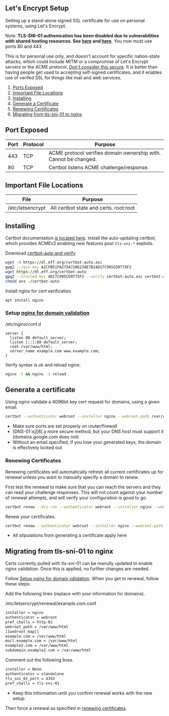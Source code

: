 Let's Encrypt Setup
-------------------
Setting up a stand-alone signed SSL certificate for use on personal systems,
using Let's Encrypt.

Note: **TLS-SNI-01 authenication has been disabled due to vulnerabilities with
shared hosting resources. See [here][4] and [here][5]**. You now must use ports
80 and 443.

This is for personal use only, and doesn't account for specific
nation-state attacks, which could include MITM or a compromise of Let's
Encrypt servers or the ACME protocol. [Don't consider this secure][1]. It is
better than having people get used to accepting self-signed certificates,
and it enables use of verifed SSL for things like mail and web services.

1. [Ports Exposed](#ports-exposed)
1. [Important File Locations](#important-file-locations)
1. [Installing](#installing)
1. [Generate a Certificate](#generate-a-certificate)
1. [Renewing Certificates](#renewing-certificates)
1. [Migrating from tls-sni-01 to nginx](#migrating-from-tls-sni-01-to-nginx)

Port Exposed
------------

| Port | Protocol | Purpose                                                          |
|------|----------|------------------------------------------------------------------|
| 443  | TCP      | ACME protocol verifies domain ownership with. Cannot be changed. |
| 80   | TCP      | Certbot listens ACME challenge/response.                         |

Important File Locations
------------------------
| File             | Purpose                                |
|------------------|----------------------------------------|
| /etc/letsencrypt | All certbot state and certs. root:root |

Installing
----------
Certbot documentation [is located here][3]. Install the auto-updating certbot,
which provides ACMEv2 enabling new features post `tls-sni-*` exploits.

Download [certbot-auto and verify][6]
```bash
wget -N https://dl.eff.org/certbot-auto.asc
gpg2 --recv-key A2CFB51FA275A7286234E7B24D17C995CD9775F2
wget https://dl.eff.org/certbot-auto
gpg2 --trusted-key 4D17C995CD9775F2 --verify certbot-auto.asc certbot-auto
chmod a+x ./certbot-auto
```

Install nginx for cert verification
```bash
apt install nginx
```

### Setup [nginx for domain validation][7]

/etc/nginx/conf.d
```nginx
server {
  listen 80 default_server;
  listen [::]:80 default_server;
  root /var/www/html;
  server_name example.com www.example.com;
}
```

Verify syntax is ok and reload nginx:
```bash
nginx -t && nginx -s reload
```

## Generate a certificate
Using nginx validate a 4096bit key cert request for domains, using a given
email.

```bash
certbot --authenticator webroot --installer nginx --webroot-path /var/www/html --rsa-key-size 4096 --agree-tos --email **YOUR-EMAIL** --domains example.com,mail.example.com,example2.com,subdomain.example2.com
```
 * Make sure ports are set properly on router/firewall
 * [DNS-01 is][8] a more secure method, but your DNS host must support it
   (domains.google.com does not)
 * Without an email specified, if you lose your generated keys, the domain is
   effectively locked out

### Renewing Certificates
Renewing certificates will automatically refresh all current certificates up for
renewal unless you want to manually specify a domain to renew.

First test the renewal to make sure that you can reach the servers and they can
read your challenge responses. This will not count against your number of
renewal attempts, and will verify your configuration is good to go.

```bash
certbot renew --dry-run --authenticator webroot --installer nginx --webroot-path /var/www/html/
```

Renew your certificates.
```bash
certbot renew --authenticator webroot --installer nginx --webroot-path /var/www/html/
```
 * All stipulations from generating a certificate apply here

## Migrating from tls-sni-01 to nginx
Certs currently pulled with tls-sni-01 can be manully updated to enable nginx
validation. Once this is applied, no further changes are needed.

Follow [Setup nginx for domain validation](#setup-nginx-for-domain-validation).
When you get to renewal, follow these steps:

Add the following lines (replace with your information for domains).

/etc/letsencrypt/renewal/example.com.conf
```bash
installer = nginx
authenticator = webroot
pref_challs = http-01
webroot_path = /var/www/html
[[webroot_map]]
example.com = /var/www/html
mail.example.com = /var/www/html
example2.com = /var/www/html
subdomain.example2.com = /var/www/html
```

Comment out the following lines.
```bash
installer = None
authenticator = standalone
tls_sni_01_port = 4343
pref_challs = tls-sni-01
```
 * Keep this information until you confirm renewal works with the new setup.

Then force a renewal as specified in
[renewing certificates](#renewing-certificates).

[1]: https://www.reddit.com/r/PFSENSE/comments/4qwp8i/do_we_really_have_to_lock_every_thread_that/d4wuymx/?st=iwy5oece&sh=a2a3c939
[3]: https://certbot.eff.org/all-instructions
[4]: https://community.letsencrypt.org/t/important-what-you-need-to-know-about-tls-sni-validation-issues/50811
[5]: https://community.letsencrypt.org/t/2018-01-11-update-regarding-acme-tls-sni-and-shared-hosting-infrastructure/50188
[6]: https://certbot.eff.org/docs/install.html#certbot-auto
[7]: https://www.nginx.com/blog/using-free-ssltls-certificates-from-lets-encrypt-with-nginx/
[7]: https://serverfault.com/questions/750902/how-to-use-lets-encrypt-dns-challenge-validation